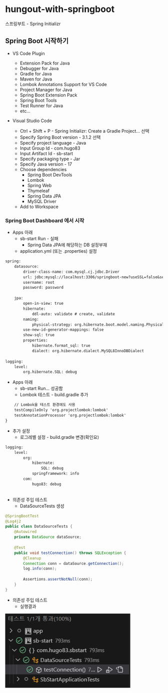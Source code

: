 # hungout-with-springboot
스프링부트 - Spring Initializr

## Spring Boot 시작하기
- VS Code Plugin
    - Extension Pack for Java
    - Debugger for Java
    - Gradle for Java
    - Maven for Java
    - Lombok Annotations Support for VS Code
    - Project Manager for Java
    - Spring Boot Extension Pack
    - Spring Boot Tools
    - Test Runner for Java 
    - etc...

- Visual Studio Code
    - Ctrl + Shift + P - Spring Initializr: Create a Gradle Project... 선택
    - Specify Spring Boot version - 3.1.2 선택
    - Specify project language - Java
    - Input Group Id - com.hugo83
    - Input Artifact Id - sb-start
    - Specify packaging type - Jar
    - Specify Java version - 17
    - Choose dependencies
        - Spring Boot DevTools
        - Lombok
        - Spring Web
        - Thymeleaf
        - Spring Data JPA
        - MySQL Driver
    - Add to Workspace

### Spring Boot Dashboard 에서 시작
- Apps 아래
    - sb-start Run - 실패
        - Spring Data JPA에 해당하는 DB 설정부재
    - application.yml (또는 .properties) 설정

```tex
spring:
    datasource:
        driver-class-name: com.mysql.cj.jdbc.Driver
        url: jdbc:mysql://localhost:3306/springboot-new?useSSL=false&serverTimezone=Asia/Seoul&characterEncoding=UTF-8
        username: root
        password: password

    jpa:
        open-in-view: true
        hibernate:
            ddl-auto: validate # create, validate
        naming:
            physical-strategy: org.hibernate.boot.model.naming.PhysicalNamingStrategyStandardImpl
        use-new-id-generator-mappings: false
        show-sql: true
        properties:
            hibernate.format_sql: true
            dialect: org.hibernate.dialect.MySQL8InnoDBDialect

logging:
    level:
        org.hibernate.SQL: debug
```

- Apps 아래
    - sb-start Run... 성공함
    - Lombok 테스트 - build.gradle 추가
```tex
	// Lombok을 테스트 환경에도 사용
	testCompileOnly 'org.projectlombok:lombok'
	testAnnotationProcessor 'org.projectlombok:lombok'
}
```

- 추가 설정
    - 로그레벨 설정 - build.gradle 변경(확인요)

```tex
logging:
    level:
        org:
            hibernate:
                SQL: debug
            springframework: info
        com:
            hugo83: debug
        
```

- 의존성 주입 테스트
    - DataSourceTests 생성

```java
@SpringBootTest
@Log4j2
public class DataSourceTests {
    @Autowired
    private DataSource dataSource;

    @Test
    public void testConnection() throws SQLException {
        @Cleanup
        Connection conn = dataSource.getConnection();
        log.info(conn);

        Assertions.assertNotNull(conn);
    } 
}
```

- 의존성 주입 테스트 
    - 실행결과

<img src="https://raw.githubusercontent.com/hugoMGSung/hungout-with-springboot/main/images/sb0004.png" width="400">